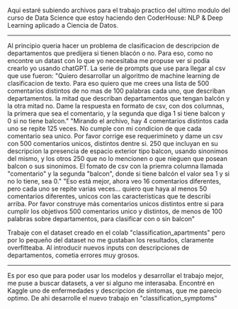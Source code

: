 Aqui estaré subiendo archivos para el trabajo practico del ultimo modulo del curso de Data Science que estoy haciendo den CoderHouse: NLP & Deep Learning aplicado a Ciencia de Datos.

------

Al principio queria hacer un problema de clasificacion de descripcion de departamentos que predijera si tienen blacón o no. Para eso, como no encontre un datast con lo que yo necesitaba me propuse ver si podia crearlo yo usando chatGPT. 
La serie de prompts que use para llegar al csv que use fueron:
  "Quiero desarrollar un algoritmo de machine learning de clasificacion de texto. Para eso quiero que me crees una lista de 500 comentarios distintos de no mas de 100 palabras cada uno, que describan departamentos. la mitad que describan departamentos que tengan balcón y la otra mitad no. Dame la respuesta en formato de csv, con dos columnas, la primera que sea el comentario, y la segunda que diga 1 si tiene balcon y 0 si no tiene balcon."
  "Mirando el archivo, hay 4 comentarios distintos cada uno se repite 125 veces. No cumple con mi condicion de que cada comentario sea unico. Por favor corrige ese requerimineto y dame un csv con 500 comentarios unicos, distintos dentre si. 250 que incluyan en su descripcion la presencia de espacio exterior tipo balcon, usando sinonimos del mismo, y los otros 250 que no lo mencionen o que nieguen que posean balcon o sus sinonimos. El fomato de csv con la priemra columna llamada "comentario" y la segunda "balcon", donde si tiene balcón el valor sea 1 y si no lo tiene, sea 0."
  "Eso está mejor, ahora veo 16 comentarios diferentes, pero cada uno se repite varias veces... quiero que haya al menos 50 comentarios diferentes, unicos con las características que te describi arriba. Por favor construye más comentarios unicos distintos entre si para cumplir los objetivos 500 comentarios unico y distintos, de menos de 100 palabras sobre departamentos, para clasificar con o sin balcon"

Trabaje con el dataset creado en el colab "classification_apartments" pero por lo pequeño del dataset no me gustaban los resultados, claramente overfitteaba. Al introducir nuevos inputs con descripciones de departamentos, cometia errores muy grosos. 

--------
Es por eso que para poder usar los modelos y desarrollar el trabajo mejor, me puse a buscar datasets, a ver si alguno me interasaba.
Encontré en Kaggle uno de enfermedades y descripcion de sintomas, que me parecio optimo.
De ahi desarrolle el nuevo trabajo en "classification_symptoms"


